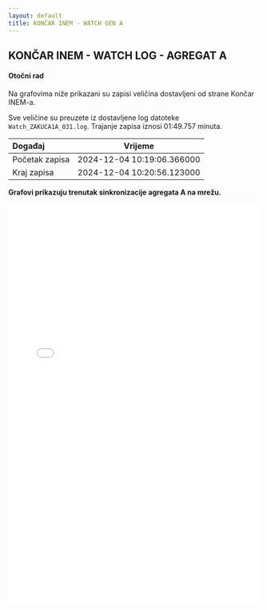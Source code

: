 ```yaml
---
layout: default
title: KONČAR INEM - WATCH GEN A
---
```


## KONČAR INEM - WATCH LOG - AGREGAT A 

#### Otočni rad

Na grafovima niže prikazani su zapisi veličina dostavljeni od strane Končar INEM-a. 

Sve veličine su preuzete iz dostavljene log datoteke `Watch_ZAKUCA1A_031.log`.
Trajanje zapisa iznosi 01:49.757 minuta.


| Događaj        |      Vrijeme                |
| :------------  | :-------------------------: |
| Početak zapisa | 2024-12-04 10:19:06.366000  |
| Kraj zapisa    | 2024-12-04 10:20:56.123000  |

**Grafovi prikazuju trenutak sinkronizacije agregata A na mrežu.**
                               

<div class="wide-graph">
    <iframe src="{{ site.baseurl }}/uzbuda/watch/or/watch-zakuca1a-031.html" width="100%" height="800px" frameborder="0"></iframe>
</div>